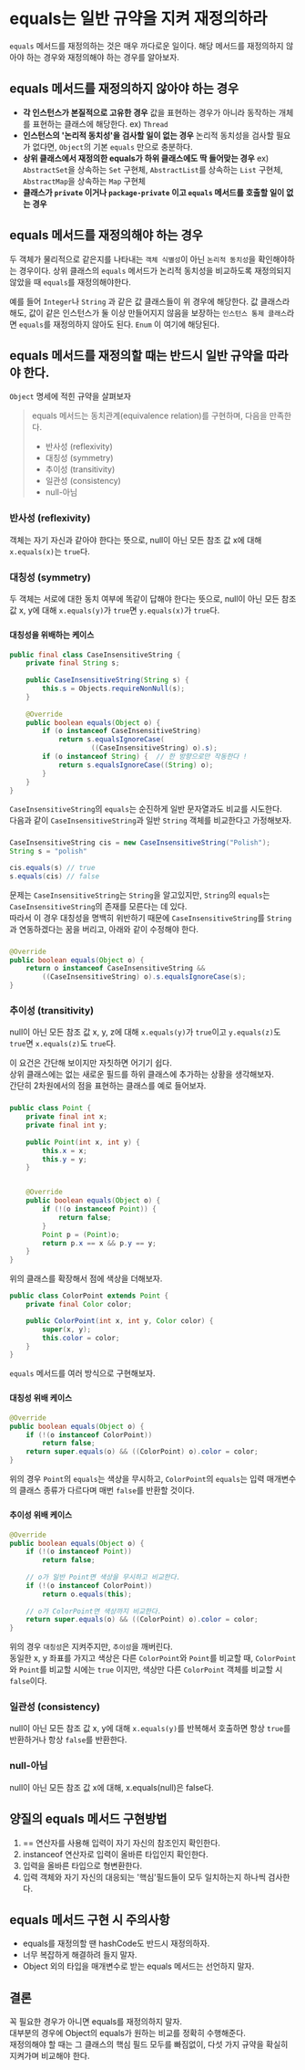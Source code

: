 # equals는 일반 규약을 지켜 재정의하라

`equals` 메서드를 재정의하는 것은 매우 까다로운 일이다.
해당 메서드를 재정의하지 않아야 하는 경우와 재정의해야 하는 경우를 알아보자.

## equals 메서드를 재정의하지 않아야 하는 경우

- **각 인스턴스가 본질적으로 고유한 경우**
  값을 표현하는 경우가 아니라 동작하는 개체를 표현하는 클래스에 해당한다.
  ex) `Thread`
- **인스턴스의 '논리적 동치성'을 검사할 일이 없는 경우**
  논리적 동치성을 검사할 필요가 없다면, `Object`의 기본 `equals` 만으로 충분하다.
- **상위 클래스에서 재정의한 equals가 하위 클래스에도 딱 들어맞는 경우**
  ex) `AbstractSet`을 상속하는 `Set` 구현체, `AbstractList`를 상속하는 `List` 구현체, `AbstractMap`을 상속하는 `Map` 구현체
- **클래스가 `private` 이거나 `package-private` 이고 `equals` 메서드를 호출할 일이 없는 경우**

## equals 메서드를 재정의해야 하는 경우

두 객체가 물리적으로 같은지를 나타내는 `객체 식별성`이 아닌 `논리적 동치성`을 확인해야하는 경우이다.
상위 클래스의 `equals` 메서드가 논리적 동치성을 비교하도록 재정의되지 않았을 때 `equals`를 재정의해야한다.

예를 들어 `Integer`나 `String` 과 같은 값 클래스들이 위 경우에 해당한다.
값 클래스라 해도, 값이 같은 인스턴스가 둘 이상 만들어지지 않음을 보장하는 `인스턴스 통제 클래스`라면 `equals`를 재정의하지 않아도 된다. `Enum` 이 여기에 해당된다.

## equals 메서드를 재정의할 때는 반드시 일반 규약을 따라야 한다.

`Object` 명세에 적힌 규약을 살펴보자

> equals 메서드는 동치관계(equivalence relation)를 구현하며, 다음을 만족한다.
>
> - 반사성 (reflexivity)
> - 대칭성 (symmetry)
> - 추이성 (transitivity)
> - 일관성 (consistency)
> - null-아님

### 반사성 (reflexivity)

객체는 자기 자신과 같아야 한다는 뜻으로, null이 아닌 모든 참조 값 x에 대해 `x.equals(x)`는 `true`다.

### 대칭성 (symmetry)

두 객체는 서로에 대한 동치 여부에 똑같이 답해야 한다는 뜻으로, null이 아닌 모든 참조 값 x, y에 대해 `x.equals(y)`가 `true`면 `y.equals(x)`가 `true`다.

### 

#### 대칭성을 위배하는 케이스

```java
public final class CaseInsensitiveString {
    private final String s;
    
    public CaseInsensitiveString(String s) {
        this.s = Objects.requireNonNull(s);
    }
    
    @Override 
    public boolean equals(Object o) {
        if (o instanceof CaseInsensitiveString)
            return s.equalsIgnoreCase(
                    ((CaseInsensitiveString) o).s);
        if (o instanceof String) {  // 한 방향으로만 작동한다 !
            return s.equalsIgnoreCase((String) o);
        }
    } 
}
```
`CaseInsensitiveString`의 `equals`는 순진하게 일반 문자열과도 비교를 시도한다.  
다음과 같이 `CaseInsensitiveString`과 일반 `String` 객체를 비교한다고 가정해보자.
###
```java
CaseInsensitiveString cis = new CaseInsensitiveString("Polish");
String s = "polish"

cis.equals(s) // true
s.equals(cis) // false
```
문제는 `CaseInsensitiveString`는 `String`을 알고있지만, `String`의 `equals`는 `CaseInsensitiveString`의 존재를 모른다는 데 있다.  
따라서 이 경우 대칭성을 명백히 위반하기 때문에 `CaseInsensitiveString`를 `String`과 연동하겠다는 꿈을 버리고, 아래와 같이 수정해야 한다.  
###

```java
@Override 
public boolean equals(Object o) {
    return o instanceof CaseInsensitiveString &&
        ((CaseInsensitiveString) o).s.equalsIgnoreCase(s);
}
```
###
### 추이성 (transitivity)
null이 아닌 모든 참조 값 x, y, z에 대해 `x.equals(y)`가 `true`이고 `y.equals(z)`도 `true`면 `x.equals(z)`도 `true`다.
  
이 요건은 간단해 보이지만 자칫하면 어기기 쉽다.  
상위 클래스에는 없는 새로운 필드를 하위 클래스에 추가하는 상황을 생각해보자.  
간단히 2차원에서의 점을 표현하는 클래스를 예로 들어보자.
###

```java
public class Point {
    private final int x;
    private final int y;
    
    public Point(int x, int y) {
        this.x = x;
        this.y = y;
    }


    @Override
    public boolean equals(Object o) {
        if (!(o instanceof Point)) {
            return false;
        }
        Point p = (Point)o;
        return p.x == x && p.y == y;
    }
}
```
위의 클래스를 확장해서 점에 색상을 더해보자.

```java
public class ColorPoint extends Point {
    private final Color color;

    public ColorPoint(int x, int y, Color color) {
        super(x, y);
        this.color = color;
    }
}
```
`equals` 메서드를 여러 방식으로 구현해보자.
###
#### 대칭성 위배 케이스
```java
@Override 
public boolean equals(Object o) {
    if (!(o instanceof ColorPoint))
        return false;
    return super.equals(o) && ((ColorPoint) o).color = color;
}
```
위의 경우 `Point`의 `equals`는 색상을 무시하고, `ColorPoint`의 `equals`는 입력 매개변수의 클래스 종류가 다르다며 매번 `false`를 반환할 것이다.
###
#### 추이성 위배 케이스
```java
@Override 
public boolean equals(Object o) {
    if (!(o instanceof Point))
        return false;
    
    // o가 일반 Point면 색상을 무시하고 비교한다.
    if (!(o instanceof ColorPoint)) 
        return o.equals(this);
    
    // o가 ColorPoint면 색상까지 비교한다.
    return super.equals(o) && ((ColorPoint) o).color = color;
}
```
위의 경우 `대칭성`은 지켜주지만, `추이성`을 깨버린다.  
동일한 x, y 좌표를 가지고 색상은 다른 `ColorPoint`와 `Point`를 비교할 때, `ColorPoint`와 `Point`를 비교할 시에는 `true` 이지만, 색상만 다른 `ColorPoint` 객체를 비교할 시 `false`이다. 
###


###
### 일관성 (consistency)

null이 아닌 모든 참조 값 x, y에 대해 `x.equals(y)`를 반복해서 호출하면 항상 `true`를 반환하거나 항상 `false`를 반환한다.

### null-아님
null이 아닌 모든 참조 값 x에 대해, x.equals(null)은 false다.
### 
## 양질의 equals 메서드 구현방법
1. == 연산자를 사용해 입력이 자기 자신의 참조인지 확인한다.
2. instanceof 연산자로 입력이 올바른 타입인지 확인한다.
3. 입력을 올바른 타입으로 형변환한다.
4. 입력 객체와 자기 자신의 대응되는 '핵심'필드들이 모두 일치하는지 하나씩 검사한다.

## equals 메서드 구현 시 주의사항
- equals를 재정의할 땐 hashCode도 반드시 재정의하자.
- 너무 복잡하게 해결하려 들지 말자.
- Object 외의 타입을 매개변수로 받는 equals 메서드는 선언하지 말자.
## 결론
꼭 필요한 경우가 아니면 equals를 재정의하지 말자.  
대부분의 경우에 Object의 equals가 원하는 비교를 정확히 수행해준다.  
재정의해야 할 때는 그 클래스의 핵심 필드 모두를 빠짐없이, 다섯 가지 규약을 확실히 지켜가며 비교해야 한다.  